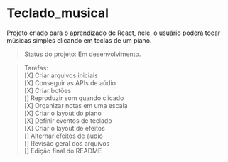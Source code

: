 # Teclado_musical

Projeto criado para o aprendizado de React, nele, o usuário poderá tocar músicas simples clicando em teclas de um piano.

>Status do projeto: Em desenvolvimento.

>Tarefas: <br>
[X] Criar arquivos iniciais <br>
[X] Conseguir as APIs de aúdio <br>
[X] Criar botões <br>
[] Reproduzir som quando clicado <br>
[X] Organizar notas em uma escala <br>
[X] Criar o layout do piano <br>
[X] Definir eventos de teclado <br>
[X] Criar o layout de efeitos <br>
[] Alternar efeitos de áudio <br>
[] Revisão geral dos arquivos <br>
[] Edição final do README <br>
